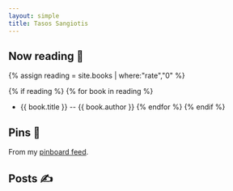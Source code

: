 ```yaml
---
layout: simple
title: Tasos Sangiotis
---
```


## Now reading 📖

{% assign reading = site.books | where:"rate","0" %}

{% if reading %}
{% for book in reading %}

- {{ book.title }} -- {{ book.author }}
{% endfor %}
{% endif %}

## Pins 📌

<ul 
    data-rss-feed="https://feeds.pinboard.in/rss/u:tsangiotis/" 
    data-rss-title-wrapper="li" 
    data-rss-max="5"
    class ="posts posts--pins">
</ul>

From my [pinboard feed](https://pinboard.in/u:tsangiotis#).

## Posts ✍️

<ul 
    data-rss-feed="https://world.hey.com/tasos/feed.atom" 
    data-rss-title-wrapper="li" 
    data-rss-max="5"
    class ="posts posts--pins">
</ul>



<script src="/assets/js/simple-rss.js"></script>
